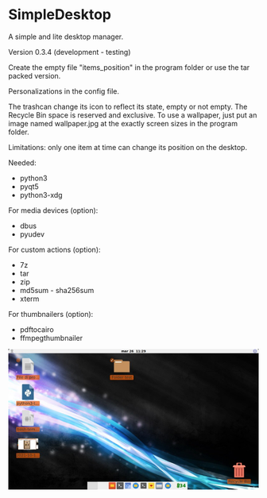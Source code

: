 # SimpleDesktop
A simple and lite desktop manager.

Version 0.3.4 (development - testing)

Create the empty file "items_position" in the program folder or use the tar packed version.

Personalizations in the config file.

The trashcan change its icon to reflect its state, empty or not empty. The Recycle Bin space is reserved and exclusive. To use a wallpaper, just put an image named wallpaper.jpg at the exactly screen sizes in the program folder.

Limitations: only one item at time can change its position on the desktop.

Needed:
- python3
- pyqt5
- python3-xdg

For media devices (option):
- dbus
- pyudev

For custom actions (option):
- 7z
- tar
- zip
- md5sum - sha256sum
- xterm

For thumbnailers (option):
- pdftocairo
- ffmpegthumbnailer

![My image](https://github.com/frank038/SimpleDesktop/blob/main/screenshot1.jpg)
